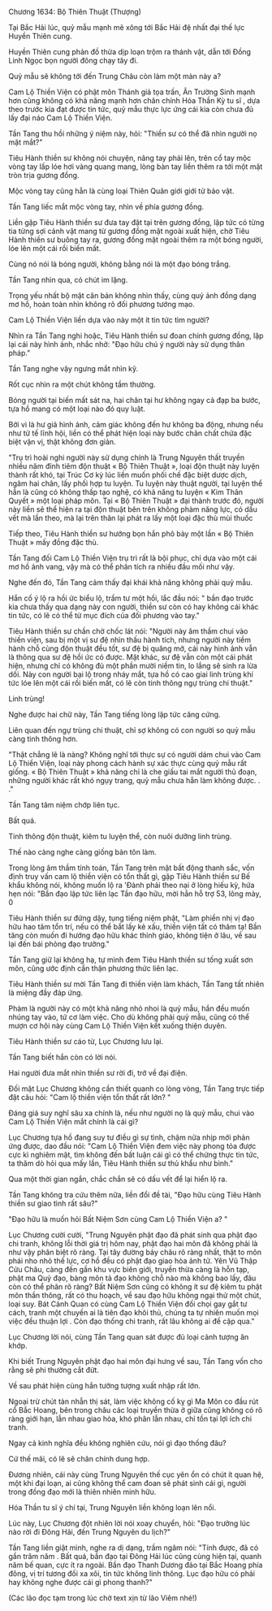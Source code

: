 




Chương 1634: Bộ Thiên Thuật (Thượng)


Tại Bắc Hải lúc, quỷ mẫu mạnh mẽ xông tới Bắc Hải đệ nhất đại thế lực Huyền Thiên cung.

Huyền Thiên cung phản đồ thừa dịp loạn trộm ra thánh vật, dẫn tới Đồng Linh Ngọc bọn người đông chạy tây đi.

Quỷ mẫu sẽ không tới đến Trung Châu còn làm một màn này a?

Cam Lộ Thiền Viện có phật môn Thánh giả tọa trấn, Ân Trường Sinh mạnh hơn cũng không có khả năng mạnh hơn chân chính Hóa Thần Kỳ tu sĩ , dựa theo trước kia đạt được tin tức, quỷ mẫu thực lực ứng cái kia còn chưa đủ lấy đại náo Cam Lộ Thiền Viện.

Tần Tang thu hồi những ý niệm này, hỏi: "Thiền sư có thể đã nhìn người nọ mặt mắt?"

Tiêu Hành thiền sư không nói chuyện, nâng tay phải lên, trên cổ tay mộc vòng tay lấp lóe hơi vàng quang mang, lòng bàn tay liền thêm ra tới một mặt tròn trịa gương đồng.

Mộc vòng tay cũng hẳn là cùng loại Thiên Quân giới giới tử bảo vật.

Tần Tang liếc mắt mộc vòng tay, nhìn về phía gương đồng.

Liền gặp Tiêu Hành thiền sư đưa tay đặt tại trên gương đồng, lập tức có từng tia từng sợi cảnh vật mang từ gương đồng mặt ngoài xuất hiện, chờ Tiêu Hành thiền sư buông tay ra, gương đồng mặt ngoài thêm ra một bóng người, lóe lên một cái rồi biến mất.

Cùng nó nói là bóng người, không bằng nói là một đạo bóng trắng.

Tần Tang nhìn qua, có chút im lặng.

Trọng yếu nhất bộ mặt căn bản không nhìn thấy, cùng quỷ ảnh đồng dạng mơ hồ, hoàn toàn nhìn không rõ đối phương tướng mạo.

Cam Lộ Thiền Viện liền dựa vào này một ít tin tức tìm người?

Nhìn ra Tần Tang nghi hoặc, Tiêu Hành thiền sư đoan chính gương đồng, lặp lại cái này hình ảnh, nhắc nhở: "Đạo hữu chú ý người này sử dụng thân pháp."

Tần Tang nghe vậy ngưng mắt nhìn kỹ.

Rốt cục nhìn ra một chút không tầm thường.

Bóng người tại biến mất sát na, hai chân tại hư không ngay cả đạp ba bước, tựa hồ mang có một loại nào đó quy luật.

Bởi vì là hư giả hình ảnh, cảm giác không đến hư không ba động, nhưng nếu như tử tế lĩnh hội, liền có thể phát hiện loại này bước chân chất chứa đặc biệt vận vị, thật không đơn giản.

"Trụ trì hoài nghi người này sử dụng chính là Trung Nguyên thất truyền nhiều năm đỉnh tiêm độn thuật « Bộ Thiên Thuật », loại độn thuật này luyện thành rất khó, tại Trúc Cơ kỳ lúc liền muốn phối chế đặc biệt dược dịch, ngâm hai chân, lấy phối hợp tu luyện. Tu luyện này thuật người, tại luyện thể hẳn là cũng có không thấp tạo nghệ, có khả năng tu luyện « Kim Thân Quyết » một loại pháp môn. Tại « Bộ Thiên Thuật » đại thành trước đó, người này liền sẽ thể hiện ra tại độn thuật bên trên không phàm năng lực, có dấu vết mà lần theo, mà lại trên thân lại phát ra lấy một loại đặc thù mùi thuốc

Tiếp theo, Tiêu Hành thiền sư hướng bọn hắn phô bày một lần « Bộ Thiên Thuật » mấy đồng đặc thù.

Tần Tang đối Cam Lộ Thiền Viện trụ trì rất là bội phục, chỉ dựa vào một cái mơ hồ ảnh vang, vậy mà có thể phân tích ra nhiều đầu mối như vậy.

Nghe đến đó, Tần Tang cảm thấy đại khái khả năng không phải quỷ mẫu.

Hắn cố ý lộ ra hồi ức biểu lộ, trầm tư một hồi, lắc đầu nói: " bần đạo trước kia chưa thấy qua dạng này con người, thiền sư còn có hay không cái khác tin tức, có lẽ có thể từ mục đích của đối phương vào tay."

Tiêu Hành thiền sư chần chờ chốc lát nói: "Người này âm thầm chui vào thiền viện, sau bị một vị sư đệ nhìn thấu hành tích, nhưng người này tiềm hành chỗ cùng độn thuật đều tốt, sư đệ bị quăng mở, cái này hình ảnh vẫn là thông qua sư đệ hồi ức có được. Mặt khác, sư đệ vẫn còn một cái phát hiện, nhưng chỉ có không đủ một phần mười niềm tin, lo lắng sẽ sinh ra lừa dối. Này con người bại lộ trong nháy mắt, tựa hồ có cao giai linh trùng khí tức lóe lên một cái rồi biến mất, có lẽ còn tinh thông ngự trùng chi thuật."

Linh trùng!

Nghe được hai chữ này, Tần Tang tiếng lòng lập tức căng cứng.

Liên quan đến ngự trùng chi thuật, chỉ sợ không có con người so quỷ mẫu càng tinh thông hơn.

"Thật chẳng lẽ là nàng? Không nghĩ tới thực sự có người dám chui vào Cam Lộ Thiền Viện, loại này phong cách hành sự xác thực cùng quỷ mẫu rất giống. « Bộ Thiên Thuật » khả năng chỉ là che giấu tai mắt người thủ đoạn, những người khác rất khó ngụy trang, quỷ mẫu chưa hẳn làm không được. . ."

Tần Tang tâm niệm chớp liên tục.

Bất quá.

Tinh thông độn thuật, kiêm tu luyện thể, còn nuôi dưỡng linh trùng.

Thế nào càng nghe càng giống bản tôn làm.

Trong lòng âm thầm tính toán, Tần Tang trên mặt bất động thanh sắc, vốn định truy vấn cam lộ thiền viện có tổn thất gì, gặp Tiêu Hành thiền sư Bế khẩu không nói, không muốn lộ ra 'Đành phải theo nại ở lòng hiếu kỳ, hứa hẹn nói: "Bần đạo lập tức liên lạc Tần đạo hữu, mời hắn hỗ trợ 53, lông mày, 0

Tiêu Hành thiền sư đứng dậy, tụng tiếng niệm phật, "Làm phiền nhị vị đạo hữu hao tâm tổn trí, nếu có thể bắt lấy kẻ xấu, thiền viện tất có thâm tạ! Bần tăng còn muốn đi hướng đạo hữu khác thỉnh giáo, không tiện ở lâu, về sau lại đến bái phỏng đạo trưởng."

Tần Tang giữ lại không hạ, tự mình đem Tiêu Hành thiền sư tống xuất sơn môn, cũng ước định cẩn thận phương thức liên lạc.

Tiêu Hành thiền sư mời Tần Tang đi thiền viện làm khách, Tần Tang tất nhiên là miệng đầy đáp ứng.

Phàm là người này có một khả năng nhỏ nhoi là quỷ mẫu, hắn đều muốn nhúng tay vào, tứ cơ làm việc. Cho dù không phải quỷ mẫu, cũng có thể mượn cơ hội này cùng Cam Lộ Thiền Viện kết xuống thiện duyên.

Tiêu Hành thiền sư cáo từ, Lục Chương lưu lại.

Tần Tang biết hắn còn có lời nói.

Hai người đưa mắt nhìn thiền sư rời đi, trở về đại điện.

Đối mặt Lục Chương không cần thiết quanh co lòng vòng, Tần Tang trực tiếp đặt câu hỏi: "Cam lộ thiền viện tổn thất rất lớn? "

Đáng giá suy nghĩ sâu xa chính là, nếu như người nọ là quỷ mẫu, chui vào Cam Lộ Thiền Viện mắt chính là cái gì?

Lục Chương tựa hồ đang suy tư điều gì sự tình, chậm nửa nhịp mới phản ứng được, dao đầu nói: "Cam Lộ Thiền Viện đem việc này phong tỏa được cực kì nghiêm mật, tìm không đến bất luận cái gì có thể chứng thực tin tức, ta thăm dò hỏi qua mấy lần, Tiêu Hành thiền sư thủ khẩu như bình."

Qua một thời gian ngắn, chắc chắn sẽ có dấu vết để lại hiển lộ ra.

Tần Tang không tra cứu thêm nữa, liền đổi đề tài, "Đạo hữu cùng Tiêu Hành thiền sư giao tình rất sâu?"

"Đạo hữu là muốn hỏi Bất Niệm Sơn cùng Cam Lộ Thiền Viện a? "

Lục Chương cười cười, "Trung Nguyên phật đạo đã phát sinh qua phật đạo chi tranh, không lỗi thời giá trị hôm nay, phật đạo hai môn đã không phải là như vậy phân biệt rõ ràng. Tại tây đường bảy châu rõ ràng nhất, thật to môn phái nho nhỏ thế lực, cơ hồ đều có phật đạo giao hòa ảnh tử. Yên Vũ Thập Cửu Châu, càng đến gần khu vực biên giới, truyền thừa càng là hỗn tạp, phật ma Quỷ đạo, bàng môn tả đạo không chỗ nào mà không bao lấy, đâu còn có thể phân rõ ràng? Bất Niệm Sơn cũng có không ít sư đệ kiêm tu phật môn thần thông, rất có thu hoạch, về sau đạo hữu không ngại thử một chút, loại suy. Bát Cảnh Quan có cùng Cam Lộ Thiền Viện đối chọi gay gắt tư cách, tranh một chuyến ai là tiên đạo khôi thủ, chúng ta tự nhiên muốn mọi việc đều thuận lợi . Còn đạo thống chi tranh, rất lâu không ai đề cập qua."

Lục Chương lời nói, cùng Tần Tang quan sát được đủ loại cảnh tượng ăn khớp.

Khi biết Trung Nguyên phật đạo hai môn đại hưng về sau, Tần Tang vốn cho rằng sẽ phi thường cắt đứt.

Về sau phát hiện cùng hắn tưởng tượng xuất nhập rất lớn.

Ngoại trừ chút tàn nhẫn thị sát, làm việc không cố kỵ gì Ma Môn co đầu rút cổ Bắc Hoang, bên trong châu các loại truyền thừa ở giữa cũng không có rõ ràng giới hạn, lẫn nhau giao hòa, khó phân lẫn nhau, chỉ tồn tại lợi ích chi tranh.

Ngay cả kinh nghĩa đều không nghiên cứu, nói gì đạo thống đâu?

Cứ thế mãi, có lẽ sẽ chân chính dung hợp.

Đương nhiên, cái này cùng Trung Nguyên thế cục yên ổn có chút ít quan hệ, một khi đại loạn, ai cũng không thể cam đoan sẽ phát sinh cái gì, người trong đồng đạo mới là thiên nhiên minh hữu.

Hóa Thần tu sĩ ý chí tại, Trung Nguyên liền không loạn lên nổi.

Lúc này, Lục Chương đột nhiên lời nói xoay chuyển, hỏi: "Đạo trưởng lúc nào rời đi Đông Hải, đến Trung Nguyên du lịch?"

Tần Tang liền giật mình, nghe ra dị dạng, trầm ngâm nói: "Tính được, đã có gần trăm năm . Bất quá, bần đạo tại Đông Hải lúc cũng cùng hiện tại, quanh năm bế quan, cực ít ra ngoài. Bần đạo Thanh Dương đảo tại Bắc Hoang phía đông, vị trí tương đối xa xôi, tin tức không linh thông. Lục đạo hữu có phải hay không nghe được cái gì phong thanh?"

(Các lão đọc tạm trong lúc chờ text xịn từ lão Viêm nhé!)




